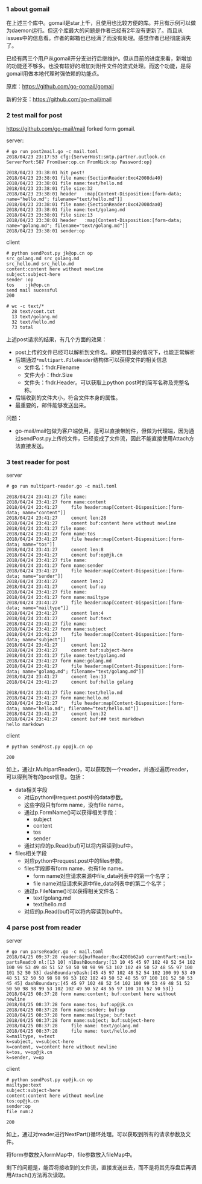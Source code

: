 



### 1 about gomail

在上述三个库中。gomail是star上千，且使用也比较方便的库。并且有示例可以做为daemon运行。但这个库最大的问题是作者已经有2年没有更新了。而且从issues中的信息看。作者的邮箱也已经满了而没有处理。感觉作者已经彻底消失了。

已经有两三个用户从gomail开分支进行后继维护。但从目前的进度来看，新增加的功能还不够多。也没有较好的增加对附件文件的流式处理。而这个功能，是将gomail用做本地代理时强依赖的功能点。

原库：https://github.com/go-gomail/gomail

新的分支：https://github.com/go-mail/mail



### 2 test mail for post

https://github.com/go-mail/mail forked form gomail.

server:

```shell
# go run post2mail.go -c mail.toml
2018/04/23 23:17:53 cfg:{ServerHost:smtp.partner.outlook.cn ServerPort:587 FromUser:op.cn FromNick:op Password:op}

2018/04/23 23:38:01 hit post!
2018/04/23 23:38:01 file name:{SectionReader:0xc42008da40}
2018/04/23 23:38:01 file name:text/hello.md
2018/04/23 23:38:01 file size:32
2018/04/23 23:38:01 header   :map[Content-Disposition:[form-data; name="hello.md"; filename="text/hello.md"]]
2018/04/23 23:38:01 file name:{SectionReader:0xc42008daa0}
2018/04/23 23:38:01 file name:text/golang.md
2018/04/23 23:38:01 file size:13
2018/04/23 23:38:01 header   :map[Content-Disposition:[form-data; name="golang.md"; filename="text/golang.md"]]
2018/04/23 23:38:01 sender:op

```

client

```shell
# python sendPost.py jk@op.cn op
src_golang.md src_golang.md
src_hello.md src_hello.md
content:content here without newline
subject:subject-here
sender :op
tos    :jk@op.cn
send mail sucessful
200

# wc -c text/*
  28 text/cont.txt
  13 text/golang.md
  32 text/hello.md
  73 total
```

上述post请求的结果，有几个方面的效果：

* post上传的文件已经可以解析到文件名。即使带目录的情况下，也能正常解析
* 后端通过`*multipart.FileHeader`结构体可以获得文件的相关信息
  * 文件名：fhdr.Filename
  * 文件大小：fhdr.Size
  * 文件头：fhdr.Header。可以获取上python post时的简写名称及完整名称。
* 后端收到的文件大小，符合文件本身的属性。
* 最重要的，邮件能够发送出来。

问题：

* go-mail/mail包做为客户端使用，是可以直接带附件，但做为代理端，因为通过sendPost.py上传的文件，已经变成了文件流，因此不能直接使用Attach方法直接发送。




### 3 test reader for post

server

```shell
# go run multipart-reader.go -c mail.toml

2018/04/24 23:41:27 file name:
2018/04/24 23:41:27 form name:content
2018/04/24 23:41:27 	file header:map[Content-Disposition:[form-data; name="content"]]
2018/04/24 23:41:27 	conent len:28
2018/04/24 23:41:27 	conent buf:content here without newline
2018/04/24 23:41:27 file name:
2018/04/24 23:41:27 form name:tos
2018/04/24 23:41:27 	file header:map[Content-Disposition:[form-data; name="tos"]]
2018/04/24 23:41:27 	conent len:8
2018/04/24 23:41:27 	conent buf:op@jk.cn
2018/04/24 23:41:27 file name:
2018/04/24 23:41:27 form name:sender
2018/04/24 23:41:27 	file header:map[Content-Disposition:[form-data; name="sender"]]
2018/04/24 23:41:27 	conent len:2
2018/04/24 23:41:27 	conent buf:op
2018/04/24 23:41:27 file name:
2018/04/24 23:41:27 form name:mailtype
2018/04/24 23:41:27 	file header:map[Content-Disposition:[form-data; name="mailtype"]]
2018/04/24 23:41:27 	conent len:4
2018/04/24 23:41:27 	conent buf:text
2018/04/24 23:41:27 file name:
2018/04/24 23:41:27 form name:subject
2018/04/24 23:41:27 	file header:map[Content-Disposition:[form-data; name="subject"]]
2018/04/24 23:41:27 	conent len:12
2018/04/24 23:41:27 	conent buf:subject-here
2018/04/24 23:41:27 file name:text/golang.md
2018/04/24 23:41:27 form name:golang.md
2018/04/24 23:41:27 	file header:map[Content-Disposition:[form-data; name="golang.md"; filename="text/golang.md"]]
2018/04/24 23:41:27 	conent len:13
2018/04/24 23:41:27 	conent buf:hello golang

2018/04/24 23:41:27 file name:text/hello.md
2018/04/24 23:41:27 form name:hello.md
2018/04/24 23:41:27 	file header:map[Content-Disposition:[form-data; name="hello.md"; filename="text/hello.md"]]
2018/04/24 23:41:27 	conent len:32
2018/04/24 23:41:27 	conent buf:## test markdown
hello markdown
```

client

```shell
# python sendPost.py op@jk.cn op

200
```

如上，通过r.MultipartReader()，可以获取到一个reader，并通过遍历reader，可以得到所有的post信息。包括：

* data相关字段
  * 对应python中request.post中的data参数。
  * 这些字段只有form name，没有file name。
  * 通过p.FormName()可以获得相关字段：
    * subject
    * content
    * tos
    * sender
  * 通过对应的p.Read(buf)可以将内容读到buf中。
* files相关字段
  * 对应python中request.post中的files参数。
  * files字段即有form name，也有file name。
    * form name对应请求来源中file_data列表中的第一个名字；
    * file name对应请求来源中file_data列表中的第二个名字；
  * 通过p.FileName()可以获得相关文件名：
    * text/golang.md
    * text/hello.md
  * 对应的p.Read(buf)可以将内容读到buf中。



### 4 parse post from reader

server

```shell
# go run parseReader.go -c mail.toml
2018/04/25 09:37:28 reader:&{bufReader:0xc4200b62a0 currentPart:<nil> partsRead:0 nl:[13 10] nlDashBoundary:[13 10 45 45 97 102 48 52 54 102 100 99 53 49 48 51 52 50 50 98 98 99 53 102 102 49 50 52 48 55 97 100 101 52 50 53] dashBoundaryDash:[45 45 97 102 48 52 54 102 100 99 53 49 48 51 52 50 50 98 98 99 53 102 102 49 50 52 48 55 97 100 101 52 50 53 45 45] dashBoundary:[45 45 97 102 48 52 54 102 100 99 53 49 48 51 52 50 50 98 98 99 53 102 102 49 50 52 48 55 97 100 101 52 50 53]}
2018/04/25 08:37:28 form name:content; buf:content here without newline
2018/04/25 08:37:28 form name:tos; buf:op@jk.cn
2018/04/25 08:37:28 form name:sender; buf:op
2018/04/25 08:37:28 form name:mailtype; buf:text
2018/04/25 08:37:28 form name:subject; buf:subject-here
2018/04/25 08:37:28 	file name: text/golang.md
2018/04/25 08:37:28 	file name: text/hello.md
k=mailtype, v=text
k=subject, v=subject-here
k=content, v=content here without newline
k=tos, v=op@jk.cn
k=sender, v=op
```

client

```shell
# python sendPost.py op@jk.cn op
mailtype:text
subject:subject-here
content:content here without newline
tos:op@jk.cn
sender:op
file num:2

200
```

如上，通过对reader进行NextPart()循环处理。可以获取到所有的请求参数及文件。

将form参数放入formMap中，file参数放入fileMap中。

剩下的问题是，能否将接收到的文件流，直接发送出去，而不是将其先存盘后再调用Attach()方法再次读取。



